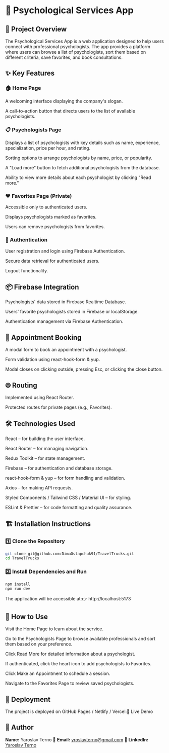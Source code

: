 # 🧠 Psychological Services App

## 📌 Project Overview

The Psychological Services App is a web application designed to help users connect with professional psychologists. The app provides a platform where users can browse a list of psychologists, sort them based on different criteria, save favorites, and book consultations.

## ✨ Key Features

### 🏠 Home Page

A welcoming interface displaying the company's slogan.

A call-to-action button that directs users to the list of available psychologists.

### 📋 Psychologists Page

Displays a list of psychologists with key details such as name, experience, specialization, price per hour, and rating.

Sorting options to arrange psychologists by name, price, or popularity.

A "Load more" button to fetch additional psychologists from the database.

Ability to view more details about each psychologist by clicking "Read more."

### ❤️ Favorites Page (Private)

Accessible only to authenticated users.

Displays psychologists marked as favorites.

Users can remove psychologists from favorites.

### 🔐 Authentication

User registration and login using Firebase Authentication.

Secure data retrieval for authenticated users.

Logout functionality.

## 📦 Firebase Integration

Psychologists' data stored in Firebase Realtime Database.

Users' favorite psychologists stored in Firebase or localStorage.

Authentication management via Firebase Authentication.

## 📅 Appointment Booking

A modal form to book an appointment with a psychologist.

Form validation using react-hook-form & yup.

Modal closes on clicking outside, pressing Esc, or clicking the close button.

## 🌐 Routing

Implemented using React Router.

Protected routes for private pages (e.g., Favorites).

## 🛠 Technologies Used

React – for building the user interface.

React Router – for managing navigation.

Redux Toolkit – for state management.

Firebase – for authentication and database storage.

react-hook-form & yup – for form handling and validation.

Axios – for making API requests.

Styled Components / Tailwind CSS / Material UI – for styling.

ESLint & Prettier – for code formatting and quality assurance.

## 🏗 Installation Instructions

### 1️⃣ Clone the Repository

```sh
git clone git@github.com:DimaOstapchuk91/TravelTrucks.git
cd TravelTrucks
```

### 2️⃣ Install Dependencies and Run

```sh
npm install
npm run dev
```

The application will be accessible at:👉 http://localhost:5173

## 📖 How to Use

Visit the Home Page to learn about the service.

Go to the Psychologists Page to browse available professionals and sort them based on your preference.

Click Read More for detailed information about a psychologist.

If authenticated, click the heart icon to add psychologists to Favorites.

Click Make an Appointment to schedule a session.

Navigate to the Favorites Page to review saved psychologists.

## 🚀 Deployment

The project is deployed on GitHub Pages / Netlify / Vercel:🔗 Live Demo

## 👤 Author
**Name:** Yaroslav Terno
📧 **Email:** yroslavterno@gmail.com 
🔗 **LinkedIn:** [Yaroslav Terno](https://www.linkedin.com/in/yaroslav-terno)  
